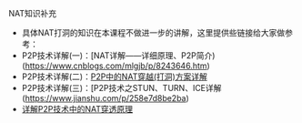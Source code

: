 

NAT知识补充
- 具体NAT打洞的知识在本课程不做进一步的讲解，这里提供些链接给大家做参考：
- P2P技术详解(一)：[NAT详解——详细原理、P2P简介)(https://www.cnblogs.com/mlgjb/p/8243646.htm)
- P2P技术详解(二)：[P2P中的NAT穿越(打洞)方案详解](https://www.jianshu.com/p/9bfbcbee0abb)
- P2P技术详解(三)：[P2P技术之STUN、TURN、ICE详解(https://www.jianshu.com/p/258e7d8be2ba)
- [详解P2P技术中的NAT穿透原理](https://www.jianshu.com/p/f71707892)

